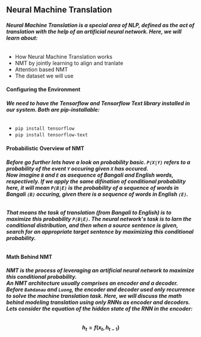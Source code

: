 ## **Neural Machine Translation**
###### **Neural Machine Translation is a special area of NLP, defined as the act of translation with the help of an artificial neural network. Here, we will learn about:**
* How Neural Machine Translation works
* NMT by jointly learning to align and tranlate
* Attention based NMT
* The dataset we will use

#### **Configuring the Environment**
###### **We need to have the Tensorflow and Tensorflow Text library installed in our system. Both are pip-installable:**
* `pip install tensorflow`
* `pip install tensorflow-text`

#### **Probabilistic Overview of NMT**
###### **Before go further lets have a look on probability basic. `P(X|Y)` refers to a probability of the event `Y` occuring given `X` has occured.<br>Now imagine `B` and `E` as asequence of Bangali and English words, respectively. If we apply the same difination of conditional probability here, it will mean `P(B|E)` is the probability of a sequence of words in Bangali `(B)` occuring, given there is a sequence of words in English `(E)`.**
###### **That means the task of translation (from Bangali to English) is to maximize this probability `P(B|E)`. The neural network's task is to larn the conditional distribution, and then when a source sentence is given, search for an appropriate target sentence by maximizing this conditional probability.**

#### **Math Behind NMT**
###### **NMT is the process of leveraging an artificial neural network to maximize this conditional probability.<br>An NMT architecture usually comprises an encoder and a decoder. Before `Bahdanau` and `Luong`, the encoder and decoder used only recurrence to solve the machine translation task. Here, we will discuss the math behind modeling translation using only RNNs as encoder and decoders.<br>Lets consider the equation of the hidden state of the RNN in the encoder:**
#### $$h_t = f(x_t, h_{t-1})$$